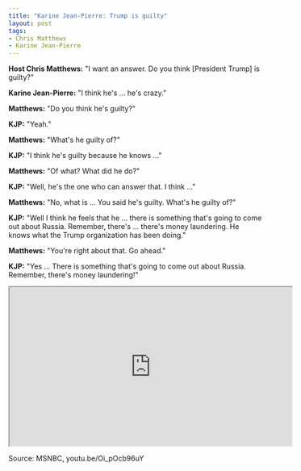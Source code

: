 ```yaml
---
title: "Karine Jean-Pierre: Trump is guilty"
layout: post
tags:
- Chris Matthews
- Karine Jean-Pierre
---
```


**Host Chris Matthews:** "I want an answer. Do you think [President Trump] is guilty?"

**Karine Jean-Pierre:** "I think he's ... he's crazy."

**Matthews:** "Do you think he's guilty?"

**KJP:** "Yeah."

**Matthews:** "What's he guilty of?"

**KJP:** "I think he's guilty because he knows ..."

**Matthews:** "Of what? What did he do?"

**KJP:** "Well, he's the one who can answer that. I think ..."

**Matthews:** "No, what is ... You said he's guilty. What's he guilty of?"

**KJP:** "Well I think he feels that he ... there is something that's going to come out about Russia. Remember, there's ... there's money laundering. He knows what the Trump organization has been doing."

**Matthews:** "You're right about that. Go ahead."

**KJP:** "Yes ... There is something that's going to come out about Russia. Remember, there's money laundering!"

<iframe width="560" height="315" src="https://www.youtube.com/embed/Oi_pOcb96uY" title="Karine Jean-Pierre 2018: Trump is guilty" allowfullscreen></iframe>

Source: MSNBC, youtu.be/Oi_pOcb96uY
